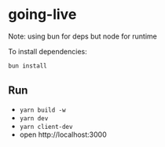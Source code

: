 # going-live

Note: using bun for deps but node for runtime

To install dependencies:

```bash
bun install
```

## Run

- `yarn build -w`
- `yarn dev`
- `yarn client-dev`
- open http://localhost:3000